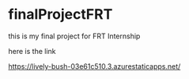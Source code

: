 # finalProjectFRT
this is my final project for FRT Internship

here is the link

https://lively-bush-03e61c510.3.azurestaticapps.net/
